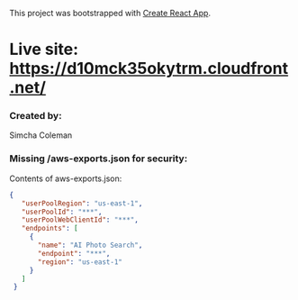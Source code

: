 This project was bootstrapped with [Create React App](https://github.com/facebook/create-react-app).

# Live site: https://d10mck35okytrm.cloudfront.net/

### Created by:
Simcha Coleman

### Missing /aws-exports.json for security:
Contents of aws-exports.json:

```json
{
   "userPoolRegion": "us-east-1",
   "userPoolId": "***",
   "userPoolWebClientId": "***",
   "endpoints": [
     {
       "name": "AI Photo Search",
       "endpoint": "***",
       "region": "us-east-1"
     }
   ]
 }

```
